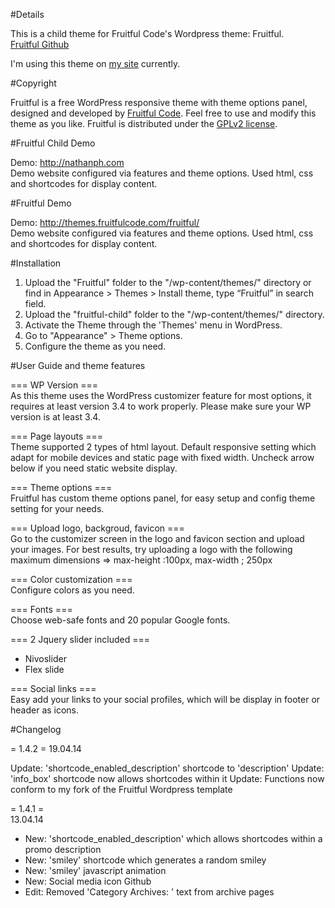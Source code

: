 #Details

This is a child theme for Fruitful Code's Wordpress theme: Fruitful.  
[Fruitful Github](https://github.com/Fruitfulcode/Fruitful)  

I'm using this theme on [my site](http://nathanph.com/) currently.

#Copyright

Fruitful is a free WordPress responsive theme with theme options panel, designed and developed by [Fruitful Code](http://fruitfulcode.com/).
Feel free to use and modify this theme as you like.
Fruitful is distributed under the [GPLv2 license](http://www.gnu.org/licenses/gpl-2.0.html).

#Fruitful Child Demo

Demo: http://nathanph.com  
Demo website configured via features and theme options. Used html, css and shortcodes for display content.

#Fruitful Demo

Demo: http://themes.fruitfulcode.com/fruitful/  
Demo website configured via features and theme options. Used html, css and shortcodes for display content.

#Installation

1. Upload the "Fruitful" folder to the "/wp-content/themes/" directory
or find in Appearance > Themes > Install theme, type “Fruitful” in search field.
2. Upload the "fruitful-child" folder to the "/wp-content/themes/" directory.
3. Activate the Theme through the 'Themes' menu in WordPress.
4. Go to "Appearance" > Theme options.
5. Configure the theme as you need.

#User Guide and theme features

=== WP Version ===  
As this theme uses the WordPress customizer feature for most options, it requires at least version 3.4 to work properly.
Please make sure your WP version is at least 3.4.

=== Page layouts ===  
Theme supported 2 types of html layout. Default responsive setting which adapt for mobile devices and static page with fixed width.
Uncheck arrow below if you need static website display.

=== Theme options ===  
Fruitful has custom theme options panel, for easy setup and config theme setting for your needs.

=== Upload logo, backgroud, favicon ===  
Go to the customizer screen in the logo and favicon section and upload your images.
For best results, try uploading a logo with the following maximum dimensions => max-height :100px, max-width ; 250px

=== Color customization ===   
Configure colors as you need.

=== Fonts ===  
Choose web-safe fonts and 20 popular Google fonts.

=== 2 Jquery slider included ===  
- Nivoslider
- Flex slide

=== Social links ===  
Easy add your links to your social profiles, which will be display in footer or header as icons.

#Changelog
 
= 1.4.2 =
19.04.14

Update: 'shortcode_enabled_description' shortcode to 'description'
Update: 'info_box' shortcode now allows shortcodes within it
Update: Functions now conform to my fork of the Fruitful Wordpress template  
  
= 1.4.1 =  
13.04.14

* New: 'shortcode_enabled_description' which allows shortcodes within a promo description
* New: 'smiley' shortcode which generates a random smiley
* New: 'smiley' javascript animation
* New: Social media icon Github
* Edit: Removed 'Category Archives: ' text from archive pages
